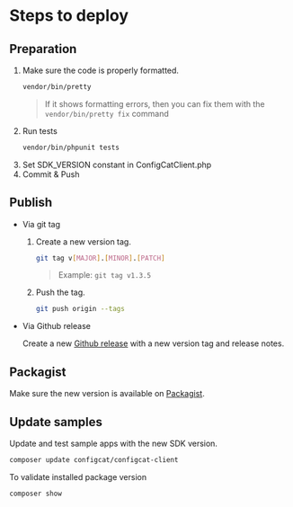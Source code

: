 # Steps to deploy
## Preparation
1. Make sure the code is properly formatted.
   ```bash
   vendor/bin/pretty
   ```
   > If it shows formatting errors, then you can fix them with the `vendor/bin/pretty fix` command
2. Run tests
   ```bash
   vendor/bin/phpunit tests
   ```
3. Set SDK_VERSION constant in ConfigCatClient.php
4. Commit & Push
## Publish
- Via git tag
    1. Create a new version tag.
       ```bash
       git tag v[MAJOR].[MINOR].[PATCH]
       ```
       > Example: `git tag v1.3.5`
    2. Push the tag.
       ```bash
       git push origin --tags
       ```
- Via Github release 

  Create a new [Github release](https://github.com/configcat/php-sdk/releases) with a new version tag and release notes.

## Packagist
Make sure the new version is available on [Packagist](https://packagist.org/packages/configcat/configcat-client).

## Update samples
Update and test sample apps with the new SDK version.
```bash
composer update configcat/configcat-client
```

To validate installed package version
```bash
composer show
```
